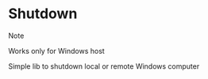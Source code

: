 # Shutdown

>[!NOTE]
>Works only for Windows host

Simple lib to shutdown local or remote Windows computer